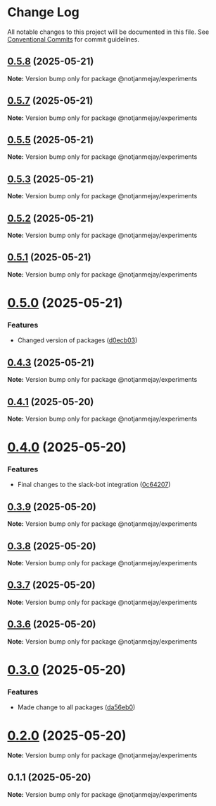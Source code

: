 # Change Log

All notable changes to this project will be documented in this file.
See [Conventional Commits](https://conventionalcommits.org) for commit guidelines.

## [0.5.8](https://github.com/NotTheRightGuy/monorepo-for-slack/compare/v0.5.7...v0.5.8) (2025-05-21)

**Note:** Version bump only for package @notjanmejay/experiments





## [0.5.7](https://github.com/NotTheRightGuy/monorepo-for-slack/compare/v0.5.6...v0.5.7) (2025-05-21)

**Note:** Version bump only for package @notjanmejay/experiments





## [0.5.5](https://github.com/NotTheRightGuy/monorepo-for-slack/compare/v0.5.4...v0.5.5) (2025-05-21)

**Note:** Version bump only for package @notjanmejay/experiments





## [0.5.3](https://github.com/NotTheRightGuy/monorepo-for-slack/compare/v0.5.2...v0.5.3) (2025-05-21)

**Note:** Version bump only for package @notjanmejay/experiments





## [0.5.2](https://github.com/NotTheRightGuy/monorepo-for-slack/compare/v0.5.1...v0.5.2) (2025-05-21)

**Note:** Version bump only for package @notjanmejay/experiments





## [0.5.1](https://github.com/NotTheRightGuy/monorepo-for-slack/compare/v0.5.0...v0.5.1) (2025-05-21)

**Note:** Version bump only for package @notjanmejay/experiments





# [0.5.0](https://github.com/NotTheRightGuy/monorepo-for-slack/compare/v0.4.3...v0.5.0) (2025-05-21)


### Features

* Changed version of packages ([d0ecb03](https://github.com/NotTheRightGuy/monorepo-for-slack/commit/d0ecb03b7dd15ca0564c9767de9a6d1db3965016))





## [0.4.3](https://github.com/NotTheRightGuy/monorepo-for-slack/compare/v0.4.2...v0.4.3) (2025-05-21)

**Note:** Version bump only for package @notjanmejay/experiments





## [0.4.1](https://github.com/NotTheRightGuy/monorepo-for-slack/compare/v0.4.0...v0.4.1) (2025-05-20)

**Note:** Version bump only for package @notjanmejay/experiments





# [0.4.0](https://github.com/NotTheRightGuy/monorepo-for-slack/compare/v0.3.9...v0.4.0) (2025-05-20)


### Features

* Final changes to the slack-bot integration ([0c64207](https://github.com/NotTheRightGuy/monorepo-for-slack/commit/0c6420705eeea5c607fc294a0ff083a97fd4d092))





## [0.3.9](https://github.com/NotTheRightGuy/monorepo-for-slack/compare/v0.3.8...v0.3.9) (2025-05-20)

**Note:** Version bump only for package @notjanmejay/experiments





## [0.3.8](https://github.com/NotTheRightGuy/monorepo-for-slack/compare/v0.3.7...v0.3.8) (2025-05-20)

**Note:** Version bump only for package @notjanmejay/experiments





## [0.3.7](https://github.com/NotTheRightGuy/monorepo-for-slack/compare/v0.3.6...v0.3.7) (2025-05-20)

**Note:** Version bump only for package @notjanmejay/experiments





## [0.3.6](https://github.com/NotTheRightGuy/monorepo-for-slack/compare/v0.3.5...v0.3.6) (2025-05-20)

**Note:** Version bump only for package @notjanmejay/experiments





# [0.3.0](https://github.com/NotTheRightGuy/monorepo-for-slack/compare/v0.2.2...v0.3.0) (2025-05-20)


### Features

* Made change to all packages ([da56eb0](https://github.com/NotTheRightGuy/monorepo-for-slack/commit/da56eb043dec29ffeac511af7be0aadb924ec9da))





# [0.2.0](https://github.com/NotTheRightGuy/monorepo-for-slack/compare/v0.1.1...v0.2.0) (2025-05-20)

**Note:** Version bump only for package @notjanmejay/experiments





## 0.1.1 (2025-05-20)

**Note:** Version bump only for package @notjanmejay/experiments

